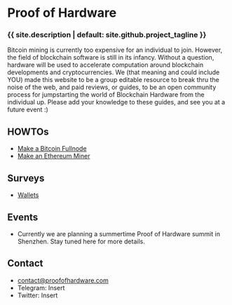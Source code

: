 # Proof of Hardware

### {{ site.description | default: site.github.project_tagline }}

Bitcoin mining is currently too expensive for an individual to join. However, the field of blockchain software is still in its infancy. Without a question, hardware will be used to accelerate computation around blockchain developments and cryptocurrencies. We (that meaning and could include YOU) made this website to be a group editable resource to break thru the noise of the web, and paid reviews, or guides, to be an open community process for jumpstarting the world of Blockchain Hardware from the individual up. Please add your knowledge to these guides, and see you at a future event :)


## HOWTOs

- [Make a Bitcoin Fullnode](/howto/make-bitcoin-fullnode)
- [Make an Ethereum Miner](/howto/make-ethereum-miner)

## Surveys

- [Wallets](/survey/wallets)

## Events

- Currently we are planning a summertime Proof of Hardware summit in Shenzhen. Stay tuned here for more details.


## Contact

- contact@proofofhardware.com
- Telegram: Insert
- Twitter: Insert
